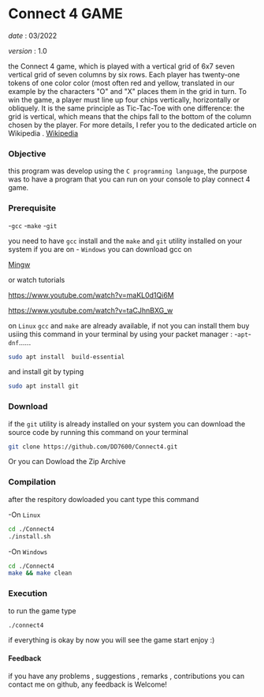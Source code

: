 # Connect 4 GAME

*date*    : 03/2022

*version* : 1.0	

the Connect 4 game, which is played with a vertical grid of 6x7 seven
vertical grid of seven columns by six rows. Each player has twenty-one tokens of one color
color (most often red and yellow, translated in our example by the characters "O" and "X" places them in the grid in turn.
To win the game, a player must line up four chips vertically, horizontally or obliquely.  It is the same principle as Tic-Tac-Toe with one difference: the grid is
vertical, which means that the chips fall to the bottom of the column chosen by the player. For
more details, I refer you to the dedicated article on Wikipedia .
[Wikipedia](https://en.wikipedia.org/wiki/Connect_Four)

### Objective
this program was develop using the `C programming language`, the purpose was to have a program that you can run on your console to play 
connect 4 game.

### Prerequisite
-`gcc`
-`make`
-`git`

you need to have ` gcc ` install and the ` make ` and `git` utility installed on your system if you are on - `Windows` you can download gcc on 

[Mingw](https://sourceforge.net/projects/gcc-win64/)

or watch  tutorials

https://www.youtube.com/watch?v=maKL0d1Qi6M

https://www.youtube.com/watch?v=taCJhnBXG_w

on `Linux` ` gcc `  and ` make ` are already available, if not you can install them buy usiing this command 
in your terminal by using your packet manager : -`apt`-`dnf`......

``` bash
sudo apt install  build-essential 
```
and install git by typing

```bash
sudo apt install git
```

### Download
if the ` git ` utility is already installed on your system you can download the source code by running this command on your terminal

```bash
git clone https://github.com/DD7600/Connect4.git
```
 Or you can  Dowload the Zip Archive

### Compilation
after the respitory dowloaded you cant type this command

-On `Linux`

```bash
cd ./Connect4
./install.sh
```
-On `Windows`

```bash
cd ./Connect4
make && make clean
```


### Execution
to run the game type

```bash
./connect4
```
if everything is okay by now you will see the game start enjoy :)

#### Feedback
if you have any problems , suggestions , remarks , contributions you can contact me on github,
any feedback is Welcome!


